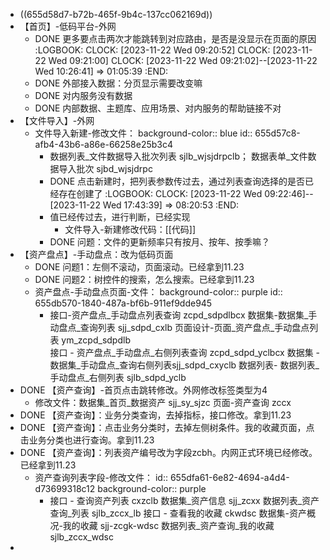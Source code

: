 - ((655d58d7-b72b-465f-9b4c-137cc062169d))
- 【首页】-低码平台-外网
	- DONE 更多要点击两次才能跳转到对应路由，是否是没显示在页面的原因
	  :LOGBOOK:
	  CLOCK: [2023-11-22 Wed 09:20:52]
	  CLOCK: [2023-11-22 Wed 09:21:00]
	  CLOCK: [2023-11-22 Wed 09:21:02]--[2023-11-22 Wed 10:26:41] =>  01:05:39
	  :END:
	- DONE 外部接入数据：分页显示需要改变嘛
	- DONE 对内服务没有数据
	- DONE 内部数据、主题库、应用场景、对内服务的帮助链接不对
- 【文件导入】-外网
	- 文件导入新建-修改文件：
	  background-color:: blue
	  id:: 655d57c8-afb4-43b6-a86e-66258e25b3c4
		- 数据列表_文件数据导入批次列表  sjlb_wjsjdrpclb；
		  数据表单_文件数据导入批次 sjbd_wjsjdrpc
		- DONE 点击新建时，把列表参数传过去，通过列表查询选择的是否已经存在创建了
		  :LOGBOOK:
		  CLOCK: [2023-11-22 Wed 09:22:46]--[2023-11-22 Wed 17:43:39] =>  08:20:53
		  :END:
		- 值已经传过去，进行判断，已经实现
			- 文件导入-新建修改代码：[[代码]]
		- DONE 问题：文件的更新频率只有按月、按年、按季嘛？
- 【资产盘点】-手动盘点：改为低码页面
	- DONE 问题1：左侧不滚动，页面滚动。已经拿到11.23
	- DONE 问题2：树控件的搜索，怎么搜索。已经拿到11.23
	- 资产盘点-手动盘点页面-文件：
	  background-color:: purple
	  id:: 655db570-1840-487a-bf6b-911ef9dde945
		- 接口-资产盘点_手动盘点列表查询  zcpd_sdpdlbcx 
		                 数据集-数据集_手动盘点_查询列表 sjj_sdpd_cxlb
		                 页面设计-页面_资产盘点_手动盘点列表  ym_zcpd_sdpdlb  
		                接口 - 资产盘点_手动盘点_右侧列表查询 zcpd_sdpd_yclbcx 
		                数据集 - 数据集_手动盘点_查询右侧列表sjj_sdpd_cxyclb
		                数据列表- 数据列表_手动盘点_右侧列表 sjlb_sdpd_yclb
- DONE  【资产查询】-首页点击跳转修改。外网修改标签类型为4
	- 修改文件：数据集_首页_数据资产  sjj_sy_sjzc
	                         页面-资产查询 zccx
- DONE 【资产查询】：业务分类查询，去掉指标，接口修改。拿到11.23
- DONE 【资产查询】：点击业务分类时，去掉左侧树条件。我的收藏页面，点击业务分类也进行查询。拿到11.23
- DONE 【资产查询】：列表资产编号改为字段zcbh。内网正式环境已经修改。已经拿到11.23
	- 资产查询列表字段-修改文件：
	  id:: 655dfa61-6e82-4694-a4d4-d73699318c12
	  background-color:: purple
		- 接口 -  查询资产列表 cxzclb 
		  数据集_资产信息  sjj_zcxx 
		  数据列表_资产查询_列表  sjlb_zccx_lb 
		  接口 -  查看我的收藏  ckwdsc
		  数据集-资产概况-我的收藏 sjj-zcgk-wdsc
		  数据列表_资产查询_我的收藏  sjlb_zccx_wdsc
-